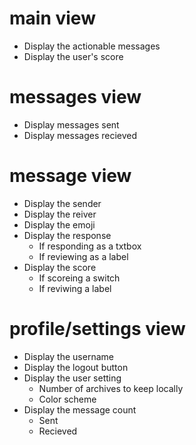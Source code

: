 # main view

* Display the actionable messages
* Display the user's score

# messages view

* Display messages sent
* Display messages recieved

# message view

* Display the sender
* Display the reiver
* Display the emoji
* Display the response 
  * If responding as a txtbox
  * If reviewing as a label
* Display the score
  * If scoreing a switch
  * If reviwing a label

# profile/settings view

* Display the username
* Display the logout button
* Display the user setting
  * Number of archives to keep locally
  * Color scheme
* Display the message count
  * Sent
  * Recieved
